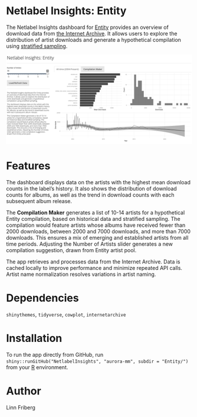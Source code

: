 # Netlabel Insights: Entity

The Netlabel Insights dashboard for [Entity](https://archive.org/details/entity) provides an overview of download data from [the Internet Archive](https://archive.org). It allows users to explore the distribution of artist downloads and generate a hypothetical compilation using [stratified sampling](https://en.wikipedia.org/wiki/Stratified_sampling).

![](screenshot.png?raw=true)

# Features

The dashboard displays data on the artists with the highest mean download counts in the label’s history. It also shows the distribution of download counts for albums, as well as the trend in download counts with each subsequent album release.

The **Compilation Maker** generates a list of 10-14 artists for a hypothetical Entity compilation, based on historical data and stratified sampling. The compilation would feature artists whose albums have received fewer than 2000 downloads, between 2000 and 7000 downloads, and more than 7000 downloads. This ensures a mix of emerging and established artists from all time periods. Adjusting the Number of Artists slider generates a new compilation suggestion, drawn from Entity artist pool.

The app retrieves and processes data from the Internet Archive. Data is cached locally to improve performance and minimize repeated API calls. Artist name normalization resolves variations in artist naming.

# Dependencies

`shinythemes`, `tidyverse`, `cowplot`, `internetarchive`

# Installation

To run the app directly from GitHub, run `shiny::runGitHub("NetlabelInsights", "aurora-mm", subdir = "Entity/")` from your [R](https://www.r-project.org) environment.

# Author

Linn Friberg
